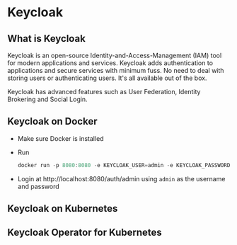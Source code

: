 # Keycloak

## What is Keycloak

Keycloak is an open-source Identity-and-Access-Management (IAM) tool for modern applications and services. Keycloak adds authentication to applications and secure services with minimum fuss. No need to deal with storing users or authenticating users. It's all available out of the box.

Keycloak has advanced features such as User Federation, Identity Brokering and Social Login.

## Keycloak on Docker

- Make sure Docker is installed

- Run

  ``` Powershell
  docker run -p 8080:8080 -e KEYCLOAK_USER=admin -e KEYCLOAK_PASSWORD=admin -d -t quay.io/keycloak/keycloak
  ```

- Login at http://localhost:8080/auth/admin using `admin` as the username and password

## Keycloak on Kubernetes

## Keycloak Operator for Kubernetes
